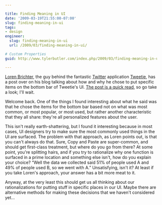 ```yaml
---

title: Finding Meaning in UI
date: '2009-03-19T21:55:00-07:00'
slug: finding-meaning-in-ui
tags:
- design
engineer:
  slug: finding-meaning-in-ui
  url: /2009/03/finding-meaning-in-ui/

# Custom Properties
guid: http://www.tylerbutler.com/index.php/2009/03/finding-meaning-in-ui/

---
```


[Loren Brichter][1], the guy behind the fantastic [Twitter][2] application
[Tweetie][3], has a post over on his blog talking about how and why he chose
to put specific items on the bottom bar of Tweetie's UI. [The post is a quick
read][4], so go take a look; I'll wait.

Welcome back. One of the things I found interesting about what he said was
that he chose the items for the bottom bar based not on what was most common,
or most popular, or most used, but rather another characteristic that they all
share: they're all personalized features about the user.

This isn't really earth-shattering, but I found it interesting because in most
cases, UI designers try to make sure the most commonly used things in the UI
are surfaced. The problem with that approach, as Loren points out, is that you
can't always do that. Sure, Copy and Paste are super-common, and should get
first-class treatment, but where do you go from there? At some point, you're
splitting hairs, and if you try to rationalize why one function is surfaced in
a prime location and something else isn't, how do you explain your choice?
“Well the data we collected said 51% of people used A and 49% of people used
B, so we went with A.” Unsatisfying, isn't it? At least if you take Loren's
approach, your answer has a bit more meat to it.

Anyway, at the very least this should get us all thinking about our
rationalizations for putting stuff in specific places in our UI. Maybe there
are alternative methods for making these decisions that we haven't considered
yet…

   [1]: http://twitter.com/atebits
   [2]: http://twitter.com
   [3]: http://www.atebits.com/software/tweetie/
   [4]: http://blog.atebits.com/2009/02/there-is-method-to-my-madness/

